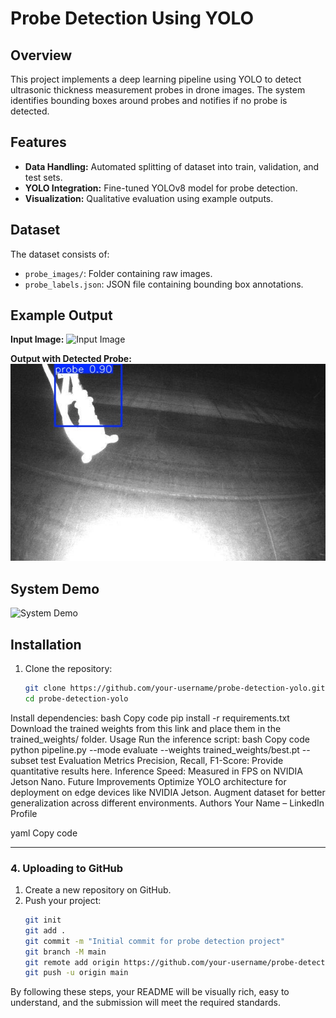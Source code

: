 # Probe Detection Using YOLO

## Overview
This project implements a deep learning pipeline using YOLO to detect ultrasonic thickness measurement probes in drone images. The system identifies bounding boxes around probes and notifies if no probe is detected.

## Features
- **Data Handling:** Automated splitting of dataset into train, validation, and test sets.
- **YOLO Integration:** Fine-tuned YOLOv8 model for probe detection.
- **Visualization:** Qualitative evaluation using example outputs.

## Dataset
The dataset consists of:
- `probe_images/`: Folder containing raw images.
- `probe_labels.json`: JSON file containing bounding box annotations.

## Example Output
**Input Image:**
![Input Image](assets/example_input.png)

**Output with Detected Probe:**
![Detected Probe](runs/detect/predict/E300PREMP00002_00725_216_1flight_11100_2.jpg)

## System Demo
![System Demo](assets/demo.gif)

## Installation
1. Clone the repository:
   ```bash
   git clone https://github.com/your-username/probe-detection-yolo.git
   cd probe-detection-yolo
Install dependencies:
bash
Copy code
pip install -r requirements.txt
Download the trained weights from this link and place them in the trained_weights/ folder.
Usage
Run the inference script:
bash
Copy code
python pipeline.py --mode evaluate --weights trained_weights/best.pt --subset test
Evaluation Metrics
Precision, Recall, F1-Score: Provide quantitative results here.
Inference Speed: Measured in FPS on NVIDIA Jetson Nano.
Future Improvements
Optimize YOLO architecture for deployment on edge devices like NVIDIA Jetson.
Augment dataset for better generalization across different environments.
Authors
Your Name – LinkedIn Profile

yaml
Copy code

---

### 4. **Uploading to GitHub**
1. Create a new repository on GitHub.
2. Push your project:
   ```bash
   git init
   git add .
   git commit -m "Initial commit for probe detection project"
   git branch -M main
   git remote add origin https://github.com/your-username/probe-detection-yolo.git
   git push -u origin main
By following these steps, your README will be visually rich, easy to understand, and the submission will meet the required standards.
